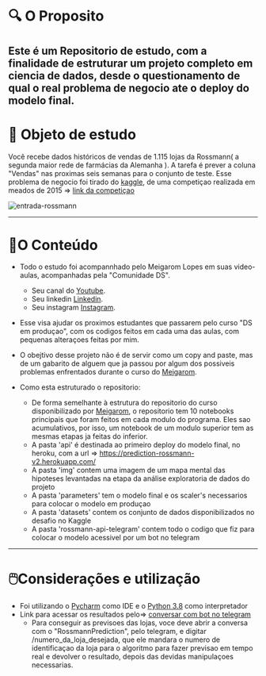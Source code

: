 

# :mag: O Proposito 
## **Este é um Repositorio de estudo, com a finalidade de estruturar um projeto completo em ciencia de dados, desde o questionamento de qual o real problema de negocio ate o deploy do modelo final.**



# 💎 Objeto de estudo

Você recebe dados históricos de vendas de 1.115 lojas da Rossmann( a segunda maior rede de farmácias da Alemanha ). A tarefa é prever a coluna "Vendas" nas proximas seis semanas para o conjunto de teste. Esse problema de negocio foi tirado do [kaggle](https://www.kaggle.com), de uma competiçao realizada em meados de 2015 => [link da competiçao](https://www.kaggle.com/c/rossmann-store-sales/overview)

![entrada-rossmann](https://user-images.githubusercontent.com/72039442/128021834-c36f75d8-b021-4d0d-8806-fc4d1e165f02.jpg)


---

# 📔O Conteúdo

- Todo o estudo foi acompannhado pelo Meigarom Lopes em suas video-aulas, acompanhadas pela "Comunidade DS".
    - Seu canal do [Youtube](https://www.youtube.com/channel/UCar5Cr-pVz08GY_6I3RX9bA).
    - Seu linkedin [Linkedin](https://www.linkedin.com/in/meigarom/?originalSubdomain=br).
    - Seu instagram [Instagram](https://www.instagram.com/meigarom/).
- Esse visa ajudar os proximos estudantes que passarem pelo curso "DS em produçao", com os codigos feitos em cada uma das aulas, com pequenas alteraçoes feitas por mim.
- O obejtivo desse projeto não é de servir como um copy and paste, mas de um gabarito de alguem que ja passou por algum dos possiveis problemas enfrentados durante o curso do [Meigarom](https://www.instagram.com/meigarom/).

- Como esta estruturado o repositorio:
    - De forma semelhante à estrutura do repositorio do curso disponibilizado por [Meigarom](https://www.instagram.com/meigarom/), o repositorio tem 10 notebooks principais que foram feitos em cada modulo do programa. Eles sao acumulativos, por isso, um notebook de um modulo superior tem as mesmas etapas ja feitas do inferior.
    - A pasta 'api' é destinada ao primeiro deploy do modelo final, no heroku, com a url => https://prediction-rossmann-v2.herokuapp.com/
    - A pasta 'img' contem uma imagem de um mapa mental das hipoteses levantadas na etapa da análise exploratoria de dados do projeto 
    - A pasta 'parameters' tem o modelo final e os scaler's necessarios para colocar o modelo em produçao
    - A pasta 'datasets' contem os conjunto de dados disponibilizados no desafio no Kaggle
    - A pasta 'rossmann-api-telegram' contem todo o codigo que fiz para colocar o modelo acessivel por um bot no telegram
    

---

# 🖱️Considerações e utilização

- Foi utilizando o [Pycharm](https://www.jetbrains.com/pt-br/pycharm/) como IDE e o [Python 3.8](https://www.python.org/downloads/release/python-380/) como interpretador
- Link para acessar os resultados pelo=> [conversar com bot no telegram](t.me/rossmann_pred_edu_bot)
    - Para conseguir as previsoes das lojas, voce deve abrir a conversa com o "RossmannPrediction", pelo telegram, e digitar /numero_da_loja_desejada, que ele mandara o numero de identificaçao da loja para o algoritmo para fazer previsao em tempo real e devolver o resultado, depois das devidas manipulaçoes necessarias.


